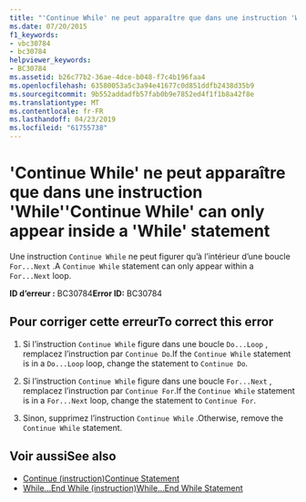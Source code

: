 ```yaml
---
title: "'Continue While' ne peut apparaître que dans une instruction 'While'"
ms.date: 07/20/2015
f1_keywords:
- vbc30784
- bc30784
helpviewer_keywords:
- BC30784
ms.assetid: b26c77b2-36ae-4dce-b048-f7c4b196faa4
ms.openlocfilehash: 63580053a5c3a94e41677c0d851ddfb2438d35b9
ms.sourcegitcommit: 9b552addadfb57fab0b9e7852ed4f1f1b8a42f8e
ms.translationtype: MT
ms.contentlocale: fr-FR
ms.lasthandoff: 04/23/2019
ms.locfileid: "61755738"
---
```

# <a name="continue-while-can-only-appear-inside-a-while-statement"></a><span data-ttu-id="28cdf-102">'Continue While' ne peut apparaître que dans une instruction 'While'</span><span class="sxs-lookup"><span data-stu-id="28cdf-102">'Continue While' can only appear inside a 'While' statement</span></span>
<span data-ttu-id="28cdf-103">Une instruction `Continue While` ne peut figurer qu’à l’intérieur d’une boucle `For...Next` .</span><span class="sxs-lookup"><span data-stu-id="28cdf-103">A `Continue While` statement can only appear within a `For...Next` loop.</span></span>  
  
 <span data-ttu-id="28cdf-104">**ID d’erreur :** BC30784</span><span class="sxs-lookup"><span data-stu-id="28cdf-104">**Error ID:** BC30784</span></span>  
  
## <a name="to-correct-this-error"></a><span data-ttu-id="28cdf-105">Pour corriger cette erreur</span><span class="sxs-lookup"><span data-stu-id="28cdf-105">To correct this error</span></span>  
  
1. <span data-ttu-id="28cdf-106">Si l’instruction `Continue While` figure dans une boucle `Do...Loop` , remplacez l’instruction par `Continue Do`.</span><span class="sxs-lookup"><span data-stu-id="28cdf-106">If the `Continue While` statement is in a `Do...Loop` loop, change the statement to `Continue Do`.</span></span>  
  
2. <span data-ttu-id="28cdf-107">Si l’instruction `Continue While` figure dans une boucle `For...Next` , remplacez l’instruction par `Continue For`.</span><span class="sxs-lookup"><span data-stu-id="28cdf-107">If the `Continue While` statement is in a `For...Next` loop, change the statement to `Continue For`.</span></span>  
  
3. <span data-ttu-id="28cdf-108">Sinon, supprimez l’instruction `Continue While` .</span><span class="sxs-lookup"><span data-stu-id="28cdf-108">Otherwise, remove the `Continue While` statement.</span></span>  
  
## <a name="see-also"></a><span data-ttu-id="28cdf-109">Voir aussi</span><span class="sxs-lookup"><span data-stu-id="28cdf-109">See also</span></span>

- [<span data-ttu-id="28cdf-110">Continue (instruction)</span><span class="sxs-lookup"><span data-stu-id="28cdf-110">Continue Statement</span></span>](../../visual-basic/language-reference/statements/continue-statement.md)
- [<span data-ttu-id="28cdf-111">While...End While (instruction)</span><span class="sxs-lookup"><span data-stu-id="28cdf-111">While...End While Statement</span></span>](../../visual-basic/language-reference/statements/while-end-while-statement.md)
